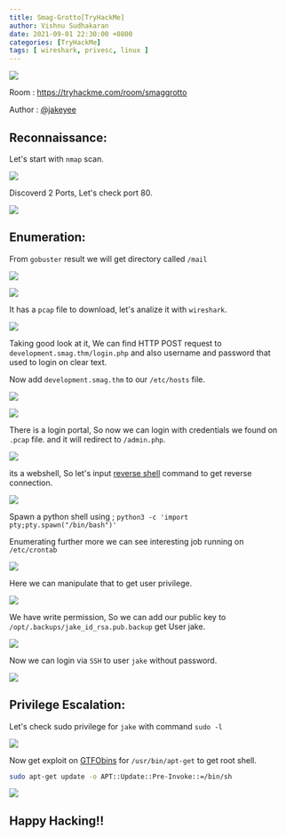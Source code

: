 ```yaml
---
title: Smag-Grotto[TryHackMe]
author: Vishnu Sudhakaran
date: 2021-09-01 22:30:00 +0800
categories: [TryHackMe]
tags: [ wireshark, privesc, linux ]
---
```


![](/assets/img/posts/smag/1.png)

Room : https://tryhackme.com/room/smaggrotto

Author : [@jakeyee](https://tryhackme.com/p/jakeyee)

## Reconnaissance:

Let's start with `nmap` scan.

![](/assets/img/posts/smag/2.png)

Discoverd 2 Ports, Let's check port 80.

![](/assets/img/posts/smag/3.png)

## Enumeration:

From `gobuster` result we will get directory called `/mail`

![](/assets/img/posts/smag/4.png)

![](/assets/img/posts/smag/5.png)

It has a `pcap` file to download, let's analize it with `wireshark`.

![](/assets/img/posts/smag/6.png)

Taking good look at it, We can find HTTP POST request to `development.smag.thm/login.php` and also username and password that used to login on clear text.

Now add `development.smag.thm` to our `/etc/hosts` file.

![](/assets/img/posts/smag/7.png)

![](/assets/img/posts/smag/8.png)

There is a login portal, So now we can login with credentials we found on `.pcap` file. and it will redirect to `/admin.php`.

![](/assets/img/posts/smag/9.png)

its a webshell, So let's input [reverse shell](https://www.revshells.com/) command to get reverse connection.

![](/assets/img/posts/smag/10.png)

Spawn a python shell using ; `python3 -c 'import pty;pty.spawn("/bin/bash")'` 

Enumerating further more we can see interesting job running on `/etc/crontab`

![](/assets/img/posts/smag/11.png)

Here we can manipulate that to get user privilege.

![](/assets/img/posts/smag/12.png)

We have write permission, So we can add our public key to `/opt/.backups/jake_id_rsa.pub.backup` get User jake.

![](/assets/img/posts/smag/13.png)

Now we can login via `SSH` to user `jake` without password.

![](/assets/img/posts/smag/14.png)

## Privilege Escalation:

Let's check sudo privilege for `jake` with command `sudo -l`

![](/assets/img/posts/smag/15.png)

Now get exploit on [GTFObins](https://gtfobins.github.io/gtfobins/apt-get/) for `/usr/bin/apt-get` to get root shell.
```bash
sudo apt-get update -o APT::Update::Pre-Invoke::=/bin/sh
```
![](/assets/img/posts/smag/16.png)

## Happy Hacking!!
